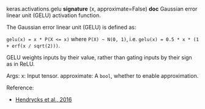 keras.activations.gelu
__signature__
(x, approximate=False)
__doc__
Gaussian error linear unit (GELU) activation function.

The Gaussian error linear unit (GELU) is defined as:

`gelu(x) = x * P(X <= x)` where `P(X) ~ N(0, 1)`,
i.e. `gelu(x) = 0.5 * x * (1 + erf(x / sqrt(2)))`.

GELU weights inputs by their value, rather than gating
inputs by their sign as in ReLU.

Args:
    x: Input tensor.
    approximate: A `bool`, whether to enable approximation.

Reference:

- [Hendrycks et al., 2016](https://arxiv.org/abs/1606.08415)
